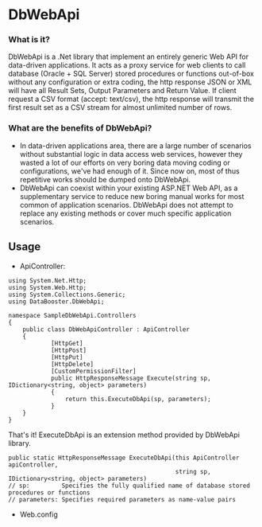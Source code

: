 # DbWebApi

### What is it?

DbWebApi is a .Net library that implement an entirely generic Web API for data-driven applications. It acts as a proxy service for web clients to call database (Oracle + SQL Server) stored procedures or functions out-of-box without any configuration or extra coding, the http response JSON or XML will have all Result Sets, Output Parameters and Return Value. If client request a CSV format (accept: text/csv), the http response will transmit the first result set as a CSV stream for almost unlimited number of rows.

### What are the benefits of DbWebApi?

- In data-driven applications area, there are a large number of scenarios without substantial logic in data access web services, however they wasted a lot of our efforts on very boring data moving coding or configurations, we've had enough of it. Since now on, most of thus repetitive works should be dumped onto DbWebApi.
- DbWebApi can coexist within your existing ASP.NET Web API, as a supplementary service to reduce new boring manual works for most common of application scenarios. DbWebApi does not attempt to replace any existing methods or cover much specific application scenarios.

## Usage

- ApiController:
``` CSharp
using System.Net.Http;
using System.Web.Http;
using System.Collections.Generic;
using DataBooster.DbWebApi;

namespace SampleDbWebApi.Controllers
{
	public class DbWebApiController : ApiController
	{
			[HttpGet]
			[HttpPost]
			[HttpPut]
			[HttpDelete]
			[CustomPermissionFilter]
			public HttpResponseMessage Execute(string sp, IDictionary<string, object> parameters)
			{
				return this.ExecuteDbApi(sp, parameters);
			}
	}
}
```
That's it!
ExecuteDbApi is an extension method provided by DbWebApi library.
``` CSharp
public static HttpResponseMessage ExecuteDbApi(this ApiController apiController,
                                               string sp, IDictionary<string, object> parameters)
// sp:         Specifies the fully qualified name of database stored procedures or functions
// parameters: Specifies required parameters as name-value pairs
```

- Web.config
	<connectionStrings>
		<add name="DataBooster.DbWebApi.MainConnection" providerName="System.Data.SqlClient" connectionString="Data Source=.\SQLEXPRESS;Initial Catalog=SAMPLEDB;Integrated Security=SSPI" />
	</connectionStrings>
